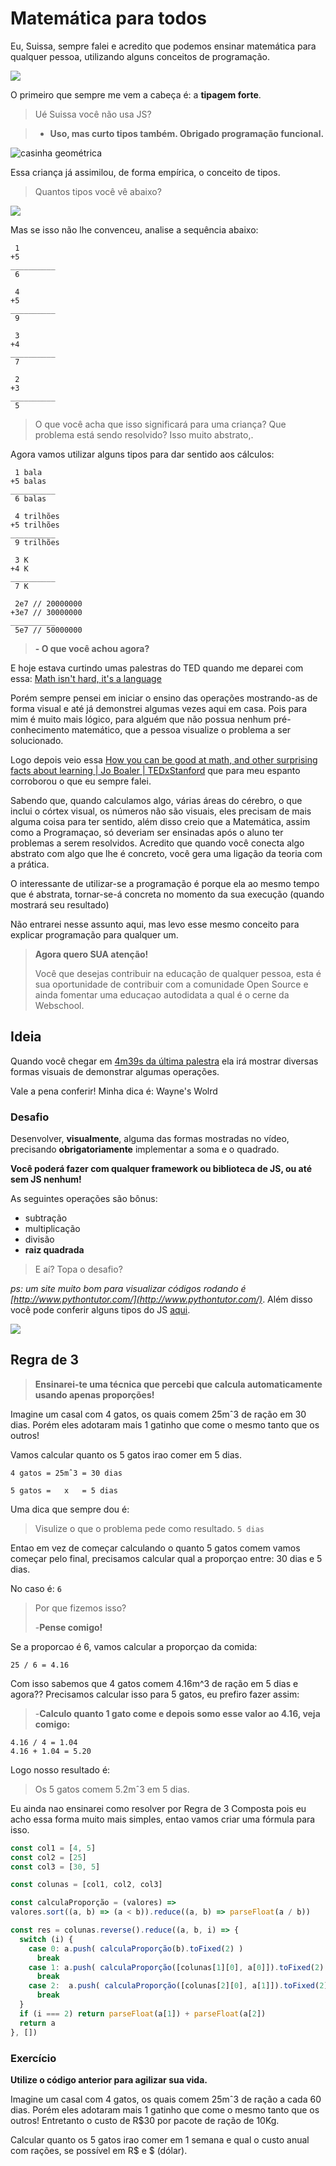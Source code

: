 # Matemática para todos

Eu, Suissa, sempre falei e acredito que podemos ensinar matemática para qualquer pessoa, utilizando alguns conceitos de programação.

![](http://vignette3.wikia.nocookie.net/meme/images/b/b6/Y_wat_2.jpg/revision/latest?cb=20150614223422)

O primeiro que sempre me vem a cabeça é: a **tipagem forte**.

> Ué Suissa você não usa JS?

> - **Uso, mas curto tipos também. Obrigado programação funcional.**

![casinha geométrica](http://www.eunascinoviladaserra.com.br/wp-content/uploads/2014/08/brinquedo-5.jpg)

Essa criança já assimilou, de forma empírica, o conceito de tipos.

> Quantos tipos você vê abaixo?

![](http://gepettobrinquedos.com.br/loja/wp-content/uploads/2013/01/encaixe_form-geo.jpg)


Mas se isso não lhe convenceu, analise a sequência abaixo:


``` 
 1 
+5 
__________
 6 
``` 

``` 
 4 
+5 
__________
 9 
``` 

``` 
 3 
+4 
__________
 7 
``` 

``` 
 2 
+3 
__________
 5 
``` 

> O que você acha que isso significará para uma criança? Que problema está sendo resolvido? Isso muito abstrato,.

Agora vamos utilizar alguns tipos para dar sentido aos cálculos:

``` 
 1 bala
+5 balas
__________
 6 balas
``` 

``` 
 4 trilhões
+5 trilhões
__________
 9 trilhões
``` 

``` 
 3 K
+4 K
__________
 7 K
``` 

``` 
 2e7 // 20000000
+3e7 // 30000000
__________
 5e7 // 50000000
``` 

> **- O que você achou agora?**

E hoje estava curtindo umas palestras do TED quando me deparei com essa: [Math isn't hard, it's a language](https://youtu.be/3icoSeGqQtY?t=4m39s) 


Porém sempre pensei em iniciar o ensino das operações mostrando-as de forma visual e até já demonstrei algumas vezes aqui em casa. Pois para mim é muito mais lógico, para alguém que não possua nenhum pré-conhecimento matemático, que a pessoa visualize o problema a ser solucionado.

Logo depois veio essa
[How you can be good at math, and other surprising facts about learning | Jo Boaler | TEDxStanford](https://www.youtube.com/watch?v=3icoSeGqQtY) que para meu espanto corroborou o que eu sempre falei. 

Sabendo que, quando calculamos algo, várias áreas do cérebro, o que inclui o córtex visual, os números não são visuais, eles precisam de mais alguma coisa para ter sentido, além disso creio que a Matemática, assim como a Programaçao, só deveriam ser ensinadas após o aluno ter problemas a serem resolvidos. Acredito que quando você conecta algo abstrato com algo que lhe é concreto, você gera uma ligação da teoria com a prática.

O interessante de utilizar-se a programação é porque ela ao mesmo tempo que é abstrata, tornar-se-á concreta no momento da sua execução (quando mostrará seu resultado)

Não entrarei nesse assunto aqui, mas levo esse mesmo conceito para explicar programação para qualquer um.

> **Agora quero SUA atenção!** 
> 
> Você que desejas contribuir na educação de qualquer pessoa, esta é sua oportunidade de contribuir com a comunidade Open Source e ainda fomentar uma educaçao autodidata a qual é o cerne da Webschool.

## Ideia

Quando você chegar em [4m39s da última palestra](https://www.youtube.com/watch?v=3icoSeGqQtY&feature=youtu.be&t=4m39s) ela irá mostrar diversas formas visuais de demonstrar algumas operações. 

Vale a pena conferir! Minha dica é: Wayne's Wolrd

### Desafio

Desenvolver, **visualmente**, alguma das formas mostradas no vídeo, precisando **obrigatoriamente** implementar a soma e o quadrado.

**Você poderá fazer com qualquer framework ou biblioteca de JS, ou até sem JS nenhum!**

As seguintes operações são bônus:

- subtração
- multiplicação
- divisão
- **raiz quadrada**


> E aí? Topa o desafio?

*ps: um site muito bom para visualizar códigos rodando é [http://www.pythontutor.com/](http://www.pythontutor.com/)*. Além disso você pode conferir alguns tipos do JS [aqui](http://www.pythontutor.com/visualize.html#code=var%20intNum%20%3D%2042%3B%0Avar%20floatNum%20%3D%203.14159%3B%0Avar%20nanNum%20%3D%20NaN%3B%0Avar%20infNum%20%3D%20Infinity%3B%0Avar%20ninfNum%20%3D%20-Infinity%3B%0A%0Avar%20str%20%3D%20%22hello%20world%22%3B%0A%0Avar%20boolTrue%20%3D%20true%3B%0Avar%20boolFalse%20%3D%20false%3B%0A%0Avar%20nullVal%20%3D%20null%3B%0Avar%20undefVal%20%3D%20undefined%3B%0A%0Avar%20lst%20%3D%20%5B'a',%20'b',%203,%204,%205,%20'f'%5D%3B%0A%0Avar%20obj%20%3D%20%7Bname%3A%20'John',%20age%3A%2035,%20hasChildren%3A%20true%7D%3B%0A%0Avar%20i%20%3D%205%3B%0Avar%20obj_lst%20%3D%20%5Bi,%20%7Bfoo%3A%20i%2B1,%20poop%3A%20%5B1,%202,%203%5D%7D,%20%7Bbar%3A%20i%2B2%7D%5D%3B%0A%0Aobj.name%20%3D%20'Jane'%3B&cumulative=false&curInstr=14&heapPrimitives=false&mode=display&origin=opt-frontend.js&py=js&rawInputLstJSON=%5B%5D&textReferences=false).

![](http://weknowmemes.com/generator/uploads/generated/g1352217865361546904.jpg)

## Regra de 3

> **Ensinarei-te uma técnica que percebi que calcula automaticamente usando apenas proporções!**


Imagine um casal com 4 gatos, os quais comem 25mˆ3 de ração em 30 dias. Porém eles adotaram mais 1 gatinho que come o mesmo tanto que os outros! 

Vamos calcular quanto os 5 gatos irao comer em 5 dias.

```
4 gatos = 25mˆ3 = 30 dias

5 gatos =   x   = 5 dias
```

Uma dica que sempre dou é:

> Visulize o que o problema pede como resultado. `5 dias`

Entao em vez de começar calculando o quanto 5 gatos comem vamos começar pelo final, precisamos calcular qual a proporçao entre: 30 dias e 5 dias.

No caso é: `6` 

> Por que fizemos isso?
>
> -**Pense comigo!**

Se a proporcao é 6, vamos calcular a proporçao da comida:

```
25 / 6 = 4.16
```

Com isso sabemos que 4 gatos comem 4.16m^3 de ração em 5 dias e agora?? Precisamos calcular isso para 5 gatos, eu prefiro fazer assim:

> -**Calculo quanto 1 gato come e depois somo esse valor ao 4.16, veja comigo:**


```
4.16 / 4 = 1.04
4.16 + 1.04 = 5.20
```

Logo nosso resultado é: 

> Os 5 gatos comem 5.2mˆ3 em 5 dias.

Eu ainda nao ensinarei como resolver por Regra de 3 Composta pois eu acho essa forma muito mais simples, entao vamos criar uma fórmula para isso.

```js
const col1 = [4, 5]
const col2 = [25]
const col3 = [30, 5]

const colunas = [col1, col2, col3]

const calculaProporção = (valores) => 
valores.sort((a, b) => (a < b)).reduce((a, b) => parseFloat(a / b))

const res = colunas.reverse().reduce((a, b, i) => {
  switch (i) {
    case 0: a.push( calculaProporção(b).toFixed(2) )
      break
    case 1: a.push( calculaProporção([colunas[1][0], a[0]]).toFixed(2) )
      break
    case 2:  a.push( calculaProporção([colunas[2][0], a[1]]).toFixed(2) )
      break 
  }
  if (i === 2) return parseFloat(a[1]) + parseFloat(a[2])
  return a
}, [])
```



### Exercício

**Utilize o código anterior para agilizar sua vida.**

Imagine um casal com 4 gatos, os quais comem 25mˆ3 de ração a cada 60 dias. Porém eles adotaram mais 1 gatinho que come o mesmo tanto que os outros! Entretanto o custo de R$30 por pacote de ração de 10Kg.

Calcular quanto os 5 gatos irao comer em 1 semana e qual o custo anual com rações, se possível em R$ e $ (dólar).








